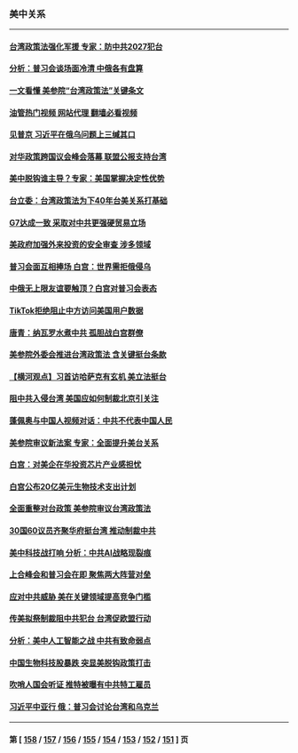 ### 美中关系
---
#### [台湾政策法强化军援 专家：防中共2027犯台](../../pages/nf1412576/n13826368.md?09161645) 
#### [分析：普习会谈场面冷清 中俄各有盘算](../../pages/nf1412576/n13826004.md?09161645) 
#### [一文看懂 美参院“台湾政策法”关键条文](../../pages/nf1412576/n13825882.md?09161645) 
#### [油管热门视频 网站代理 翻墙必看视频](http://209.222.30.114:81/youtube.html?09161645)
#### [见普京 习近平在俄乌问题上三缄其口](../../pages/nf1412576/n13825949.md?09161645) 
#### [对华政策跨国议会峰会落幕 联盟公报支持台湾](../../pages/nf1412576/n13825690.md?09161645) 
#### [美中脱钩谁主导？专家：美国掌握决定性优势](../../pages/nf1412576/n13825556.md?09161645) 
#### [台立委：台湾政策法为下40年台美关系打基础](../../pages/nf1412576/n13825689.md?09161645) 
#### [G7达成一致 采取对中共更强硬贸易立场](../../pages/nf1412576/n13825890.md?09161645) 
#### [美政府加强外来投资的安全审查 涉多领域](../../pages/nf1412576/n13825804.md?09161645) 
#### [普习会面互相捧场 白宫：世界需拒俄侵乌](../../pages/nf1412576/n13825805.md?09161645) 
#### [中俄无上限友谊要触顶？白宫对普习会表态](../../pages/nf1412576/n13825739.md?09161645) 
#### [TikTok拒绝阻止中方访问美国用户数据](../../pages/nf1412576/n13825519.md?09161645) 
#### [唐青：纳瓦罗水煮中共 孤胆战白宫群僚](../../pages/nf1412576/n13825436.md?09161645) 
#### [美参院外委会推进台湾政策法 含关键挺台条款](../../pages/nf1412576/n13825205.md?09161645) 
#### [【横河观点】习首访哈萨克有玄机 美立法挺台](../../pages/nf1412576/n13825189.md?09161645) 
#### [阻中共入侵台湾 美国应如何制裁北京引关注](../../pages/nf1412576/n13825165.md?09161645) 
#### [蓬佩奥与中国人视频对话：中共不代表中国人民](../../pages/nf1412576/n13825094.md?09161645) 
#### [美参院审议新法案 专家：全面提升美台关系](../../pages/nf1412576/n13824868.md?09161645) 
#### [白宫：对美企在华投资芯片产业感担忧](../../pages/nf1412576/n13825122.md?09161645) 
#### [白宫公布20亿美元生物技术支出计划](../../pages/nf1412576/n13825109.md?09161645) 
#### [全面重整对台政策 美参院审议台湾政策法](../../pages/nf1412576/n13825005.md?09161645) 
#### [30国60议员齐聚华府挺台湾 推动制裁中共](../../pages/nf1412576/n13824722.md?09161645) 
#### [美中科技战打响 分析：中共AI战略现裂痕](../../pages/nf1412576/n13824356.md?09161645) 
#### [上合峰会和普习会在即 聚焦两大阵营对垒](../../pages/nf1412576/n13824392.md?09161645) 
#### [应对中共威胁 美在关键领域提高竞争门槛](../../pages/nf1412576/n13824368.md?09161645) 
#### [传美拟祭制裁阻中共犯台 台湾促欧盟行动](../../pages/nf1412576/n13824369.md?09161645) 
#### [分析：美中人工智能之战 中共有致命弱点](../../pages/nf1412576/n13824391.md?09161645) 
#### [中国生物科技股暴跌 突显美脱钩政策打击](../../pages/nf1412576/n13824275.md?09161645) 
#### [吹哨人国会听证 推特被曝有中共特工雇员](../../pages/nf1412576/n13824276.md?09161645) 
#### [习近平中亚行 俄：普习会讨论台湾和乌克兰](../../pages/nf1412576/n13824173.md?09161645) 

---
#### 第 [ [158](./158.md?09161645) / [157](./157.md?09161645) / [156](./156.md?09161645) / [155](./155.md?09161645) / [154](./154.md?09161645) / [153](./153.md?09161645) / [152](./152.md?09161645) / [151](./151.md?09161645) ] 页
